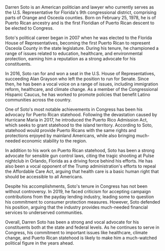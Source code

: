 Darren Soto is an American politician and lawyer who currently serves as the U.S. Representative for Florida's 9th congressional district, comprising parts of Orange and Osceola counties. Born on February 25, 1978, he is of Puerto Rican ancestry and is the first Floridian of Puerto Rican descent to be elected to Congress.

Soto's political career began in 2007 when he was elected to the Florida House of Representatives, becoming the first Puerto Rican to represent Osceola County in the state legislature. During his tenure, he championed a range of issues related to education, healthcare, and environmental protection, earning him a reputation as a strong advocate for his constituents.

In 2016, Soto ran for and won a seat in the U.S. House of Representatives, succeeding Alan Grayson who left the position to run for Senate. Since then, he has been a vocal voice on a range of issues, including immigration reform, healthcare, and climate change. As a member of the Congressional Hispanic Caucus, he has worked to promote policies that benefit Latino communities across the country.

One of Soto's most notable achievements in Congress has been his advocacy for Puerto Rican statehood. Following the devastation caused by Hurricane Maria in 2017, he introduced the Puerto Rico Admission Act, which seeks to grant statehood to the island territory. According to Soto, statehood would provide Puerto Ricans with the same rights and protections enjoyed by mainland Americans, while also bringing much-needed economic stability to the region.

In addition to his work on Puerto Rican statehood, Soto has been a strong advocate for sensible gun control laws, citing the tragic shooting at Pulse nightclub in Orlando, Florida as a driving force behind his efforts. He has also been a vocal opponent of the Trump administration's efforts to repeal the Affordable Care Act, arguing that health care is a basic human right that should be accessible to all Americans.

Despite his accomplishments, Soto's tenure in Congress has not been without controversy. In 2019, he faced criticism for accepting campaign contributions from the payday lending industry, leading some to question his commitment to consumer protection measures. However, Soto defended his position, arguing that the industry provides much-needed financial services to underserved communities.

Overall, Darren Soto has been a strong and vocal advocate for his constituents both at the state and federal levels. As he continues to serve in Congress, his commitment to important issues like healthcare, climate change, and Puerto Rican statehood is likely to make him a much-watched political figure in the years ahead.
